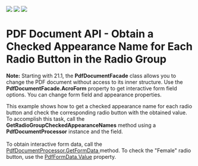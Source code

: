 <!-- default badges list -->
![](https://img.shields.io/endpoint?url=https://codecentral.devexpress.com/api/v1/VersionRange/133788904/21.1.3%2B)
[![](https://img.shields.io/badge/Open_in_DevExpress_Support_Center-FF7200?style=flat-square&logo=DevExpress&logoColor=white)](https://supportcenter.devexpress.com/ticket/details/T622985)
[![](https://img.shields.io/badge/📖_How_to_use_DevExpress_Examples-e9f6fc?style=flat-square)](https://docs.devexpress.com/GeneralInformation/403183)
<!-- default badges end -->
# PDF Document API - Obtain a Checked Appearance Name for Each Radio Button in the Radio Group

<b>Note:</b> Starting with 21.1, the <b>PdfDocumentFacade</b> class allows you to change the PDF document without access to its inner structure. Use the <b>PdfDocumentFacade.AcroForm</b> property to get interactive form field options. You can change form field and appearance properties.

This example shows how to get a checked appearance name for each radio button and check the corresponding radio button with the obtained value.<br>To accomplish this task, call the <strong>GetRadioGroupCheckedAppearanceNames</strong> method using a <strong>PdfDocumentProcessor</strong> instance and the field. <br><br>To obtain interactive form data, call the <a href="https://documentation.devexpress.com/DocumentServer/DevExpress.Pdf.PdfDocumentProcessor.GetFormData.method">PdfDocumentProcessor.GetFormData </a>method. To check the "Female" radio button, use the <a href="https://documentation.devexpress.com/CoreLibraries/DevExpress.Pdf.PdfFormData.Value.property">PdfFormData.Value</a> property.

<br/>



